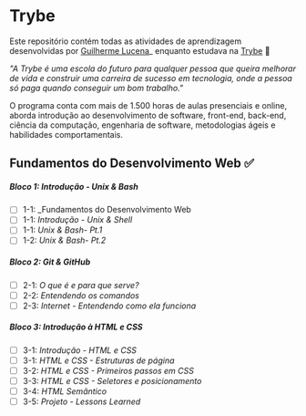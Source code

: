 # Trybe

Este repositório contém todas as atividades de aprendizagem desenvolvidas por [Guilherme Lucena](https://www.linkedin.com/in/guilherme-lucena-fm94/)_ enquanto estudava na [Trybe](https://www.betrybe.com/) :rocket:

_"A Trybe é uma escola do futuro para qualquer pessoa que queira melhorar de vida e construir uma carreira de sucesso em tecnologia, onde a pessoa só paga quando conseguir um bom trabalho."_

O programa conta com mais de 1.500 horas de aulas presenciais e online, aborda introdução ao desenvolvimento de software, front-end, back-end, ciência da computação, engenharia de software, metodologias ágeis e habilidades comportamentais.

## Fundamentos do Desenvolvimento Web :white_check_mark:

##### Bloco 1: Introdução - Unix & Bash

- [ ] 1-1: _Fundamentos do Desenvolvimento Web
- [ ] 1-1: _Introdução - Unix & Shell_
- [ ] 1-1: _Unix & Bash- Pt.1_
- [ ] 1-2: _Unix & Bash- Pt.2_

##### Bloco 2: Git & GitHub

- [ ] 2-1: _O que é e para que serve?_
- [ ] 2-2: _Entendendo os comandos_
- [ ] 2-3: _Internet - Entendendo como ela funciona_

##### Bloco 3: Introdução à HTML e CSS

- [ ] 3-1: _Introdução - HTML e CSS_
- [ ] 3-1: _HTML e CSS - Estruturas de página_
- [ ] 3-2: _HTML e CSS - Primeiros passos em CSS_
- [ ] 3-3: _HTML e CSS - Seletores e posicionamento_
- [ ] 3-4: _HTML Semântico_
- [ ] 3-5: _Projeto - Lessons Learned_
